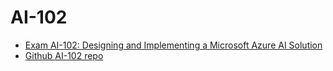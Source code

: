 # AI-102

* [Exam AI-102: Designing and Implementing a Microsoft Azure AI Solution](https://learn.microsoft.com/en-us/certifications/exams/ai-102/)
* [Github AI-102 repo](https://github.com/MicrosoftLearning/AI-102-AIEngineer)
